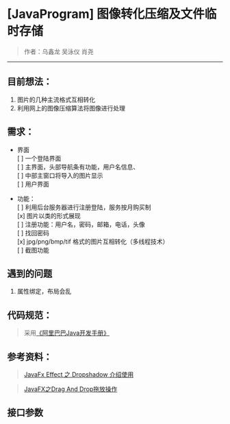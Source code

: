 # [JavaProgram] 图像转化压缩及文件临时存储
>作者：乌鑫龙 吴泳仪 肖尧
---
## 目前想法：
  1. 图片的几种主流格式互相转化 
  2. 利用网上的图像压缩算法将图像进行处理
  
## 需求：

 - 界面   
 [ ] 一个登陆界面   
 [ ] 主界面，头部导航条有功能，用户名信息、    
 [ ] 中部主窗口将导入的图片显示   
 [ ] 用户界面     

 - 功能：   
 [ ] 利用后台服务器进行注册登陆，服务按月购买制  
 [x] 图片以类的形式展现  
 [ ] 注册功能：用户名，密码，邮箱，电话，头像  
 [ ] 找回密码  
 [x] jpg/png/bmp/tif 格式的图片互相转化（多线程技术）  
 [ ] 截图功能
 
 ## 遇到的问题
 1. 属性绑定，布局会乱
 
 ## 代码规范：
 > 采用[《阿里巴巴Java开发手册》](https://github.com/alibaba/p3c/blob/master/%E9%98%BF%E9%87%8C%E5%B7%B4%E5%B7%B4Java%E5%BC%80%E5%8F%91%E6%89%8B%E5%86%8C%EF%BC%88%E5%8D%8E%E5%B1%B1%E7%89%88%EF%BC%89.pdf)

## 参考资料：
> [JavaFx Effect 之 Dropshadow 介绍使用](https://blog.csdn.net/qq_22571159/article/details/86570727)

>[JavaFX之Drag And Drop拖放操作](https://blog.csdn.net/wingfourever/article/details/8858782)


## 接口参数

 